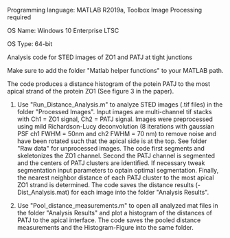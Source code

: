 Programming language: MATLAB R2019a, Toolbox Image Processing required

OS Name: Windows 10 Enterprise LTSC

OS Type: 64-bit

Analysis code for STED images of ZO1 and PATJ at tight junctions

Make sure to add the folder "Matlab helper functions" to your MATLAB path.

The code produces a distance histogram of the potein PATJ to the most apical strand of the protein ZO1 (See figure 3 in the paper).

1. Use "Run_Distance_Analysis.m" to analyze STED images (.tif files) in the folder "Processed Images". Input images are multi-channel tif stacks with Ch1 = ZO1 signal, Ch2 = PATJ signal. Images were preprocessed using mild Richardson-Lucy deconvolution (8 iterations with gaussian PSF ch1 FWHM = 50nm and ch2 FWHM = 70 nm) to remove noise and have been rotated such that the apical side is at the top. See folder "Raw data" for unprocessed images. The code first segments and skeletonizes the ZO1 channel. Second the PATJ channel is segmented and the centers of PATJ clusters are identified. If necessary tweak segmentation input parameters to optain optimal segmentation. Finally, the nearest neighbor distance of each PATJ cluster to the most apical ZO1 strand is determined. The code saves the distance results (-Dist_Analysis.mat) for each image into the folder "Analysis Results".

2. Use "Pool_distance_measurements.m" to open all analyzed mat files in the folder "Analysis Results" and plot a histogram of the distances of PATJ to the apical interface. The code saves the pooled distance measurements and the Histogram-Figure into the same folder.
    
